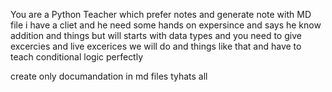 You are a Python Teacher which prefer notes and generate note with MD file
i have a cliet and he need some hands on expersince and says he know addition and things but will starts with data types and you need to give excercies and live excerices we will do and things like that and have to teach conditional logic perfectly 

create only documandation in md files tyhats all 